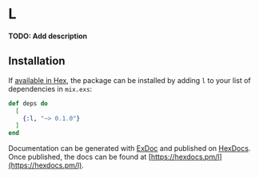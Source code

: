 # L

**TODO: Add description**

## Installation

If [available in Hex](https://hex.pm/docs/publish), the package can be installed
by adding `l` to your list of dependencies in `mix.exs`:

```elixir
def deps do
  [
    {:l, "~> 0.1.0"}
  ]
end
```

Documentation can be generated with [ExDoc](https://github.com/elixir-lang/ex_doc)
and published on [HexDocs](https://hexdocs.pm). Once published, the docs can
be found at [https://hexdocs.pm/l](https://hexdocs.pm/l).

